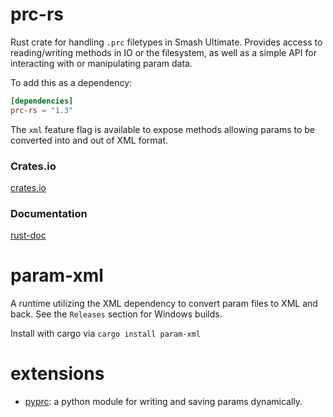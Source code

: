 # prc-rs

Rust crate for handling `.prc` filetypes in Smash Ultimate. Provides access to reading/writing methods in IO or the filesystem, as well as a simple API for interacting with or manipulating param data.

To add this as a dependency:

```toml
[dependencies]
prc-rs = "1.3"
```

The `xml` feature flag is available to expose methods allowing params to be converted into and out of XML format.

### Crates.io

[crates.io](https://crates.io/crates/prc-rs)

### Documentation

[rust-doc](https://docs.rs/prc-rs/)

# param-xml

A runtime utilizing the XML dependency to convert param files to XML and back. See the `Releases` section for Windows builds.

Install with cargo via `cargo install param-xml`

# extensions

- [pyprc](https://github.com/BenHall-7/pyprc): a python module for writing and saving params dynamically.

